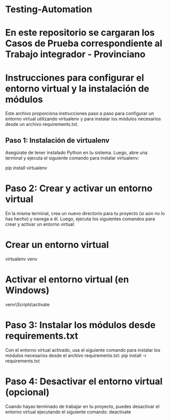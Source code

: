 # Testing-Automation

# En este repositorio se cargaran los Casos de Prueba correspondiente al Trabajo integrador - Provinciano

# Instrucciones para configurar el entorno virtual y la instalación de módulos

Este archivo proporciona instrucciones paso a paso para configurar un entorno virtual utilizando virtualenv y para instalar los módulos necesarios desde un archivo requirements.txt.

## Paso 1: Instalación de virtualenv

Asegúrate de tener instalado Python en tu sistema. Luego, abre una terminal y ejecuta el siguiente comando para instalar virtualenv:

pip install virtualenv

# Paso 2: Crear y activar un entorno virtual
En la misma terminal, crea un nuevo directorio para tu proyecto (si aún no lo has hecho) y navega a él. Luego, ejecuta los siguientes comandos para crear y activar un entorno virtual:
# Crear un entorno virtual
virtualenv venv

# Activar el entorno virtual (en Windows)
venv\Scripts\activate

# Paso 3: Instalar los módulos desde requirements.txt
Con el entorno virtual activado, usa el siguiente comando para instalar los módulos necesarios desde el archivo requirements.txt:
pip install -r requirements.txt

# Paso 4: Desactivar el entorno virtual (opcional)
Cuando hayas terminado de trabajar en tu proyecto, puedes desactivar el entorno virtual ejecutando el siguiente comando:
deactivate

